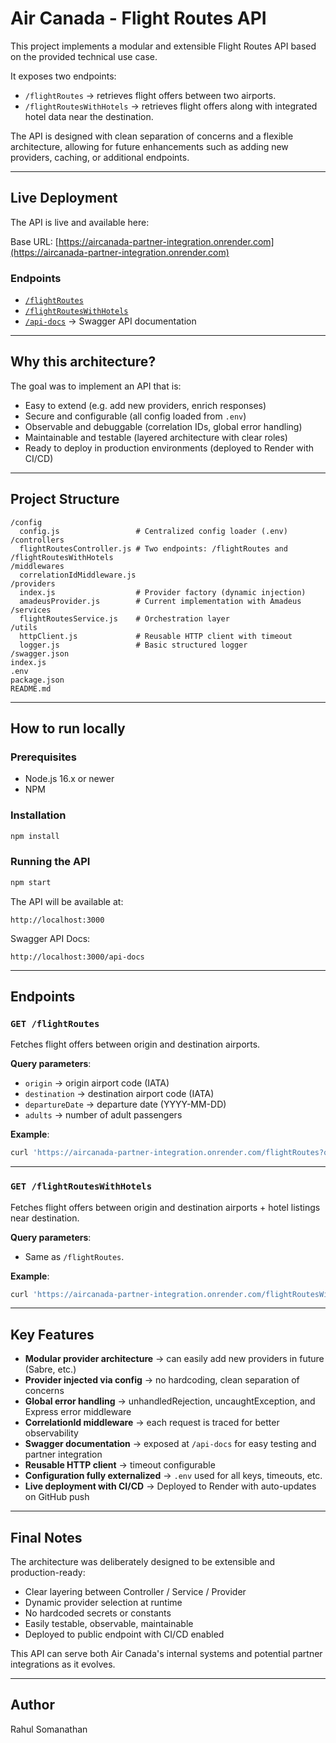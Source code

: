# Air Canada - Flight Routes API

This project implements a modular and extensible Flight Routes API based on the provided technical use case.

It exposes two endpoints:
- `/flightRoutes` → retrieves flight offers between two airports.
- `/flightRoutesWithHotels` → retrieves flight offers along with integrated hotel data near the destination.

The API is designed with clean separation of concerns and a flexible architecture, allowing for future enhancements such as adding new providers, caching, or additional endpoints.

---

## Live Deployment

The API is live and available here:

  Base URL: [https://aircanada-partner-integration.onrender.com](https://aircanada-partner-integration.onrender.com)

### Endpoints

- [`/flightRoutes`](https://aircanada-partner-integration.onrender.com/flightRoutes)
- [`/flightRoutesWithHotels`](https://aircanada-partner-integration.onrender.com/flightRoutesWithHotels)
- [`/api-docs`](https://aircanada-partner-integration.onrender.com/api-docs) → Swagger API documentation

---

## Why this architecture?

The goal was to implement an API that is:
- Easy to extend (e.g. add new providers, enrich responses)
- Secure and configurable (all config loaded from `.env`)
- Observable and debuggable (correlation IDs, global error handling)
- Maintainable and testable (layered architecture with clear roles)
- Ready to deploy in production environments (deployed to Render with CI/CD)

---

## Project Structure

```
/config
  config.js                 # Centralized config loader (.env)
/controllers
  flightRoutesController.js # Two endpoints: /flightRoutes and /flightRoutesWithHotels
/middlewares
  correlationIdMiddleware.js
/providers
  index.js                  # Provider factory (dynamic injection)
  amadeusProvider.js        # Current implementation with Amadeus
/services
  flightRoutesService.js    # Orchestration layer
/utils
  httpClient.js             # Reusable HTTP client with timeout
  logger.js                 # Basic structured logger
/swagger.json
index.js
.env
package.json
README.md
```

---

## How to run locally

### Prerequisites
- Node.js 16.x or newer
- NPM

### Installation

```bash
npm install
```

### Running the API

```bash
npm start
```

The API will be available at:

```
http://localhost:3000
```

Swagger API Docs:

```
http://localhost:3000/api-docs
```

---

## Endpoints

### `GET /flightRoutes`

Fetches flight offers between origin and destination airports.

**Query parameters**:
- `origin` → origin airport code (IATA)
- `destination` → destination airport code (IATA)
- `departureDate` → departure date (YYYY-MM-DD)
- `adults` → number of adult passengers

**Example**:

```bash
curl 'https://aircanada-partner-integration.onrender.com/flightRoutes?origin=YYZ&destination=YVR&departureDate=2025-06-10&adults=1'
```

---

### `GET /flightRoutesWithHotels`

Fetches flight offers between origin and destination airports + hotel listings near destination.

**Query parameters**:
- Same as `/flightRoutes`.

**Example**:

```bash
curl 'https://aircanada-partner-integration.onrender.com/flightRoutesWithHotels?origin=YYZ&destination=YVR&departureDate=2025-06-10&adults=1'
```

---

## Key Features

- **Modular provider architecture** → can easily add new providers in future (Sabre, etc.)
- **Provider injected via config** → no hardcoding, clean separation of concerns
- **Global error handling** → unhandledRejection, uncaughtException, and Express error middleware
- **CorrelationId middleware** → each request is traced for better observability
- **Swagger documentation** → exposed at `/api-docs` for easy testing and partner integration
- **Reusable HTTP client** → timeout configurable
- **Configuration fully externalized** → `.env` used for all keys, timeouts, etc.
- **Live deployment with CI/CD** → Deployed to Render with auto-updates on GitHub push

---

## Final Notes

The architecture was deliberately designed to be extensible and production-ready:
- Clear layering between Controller / Service / Provider
- Dynamic provider selection at runtime
- No hardcoded secrets or constants
- Easily testable, observable, maintainable
- Deployed to public endpoint with CI/CD enabled

This API can serve both Air Canada's internal systems and potential partner integrations as it evolves.

---

## Author

Rahul Somanathan
